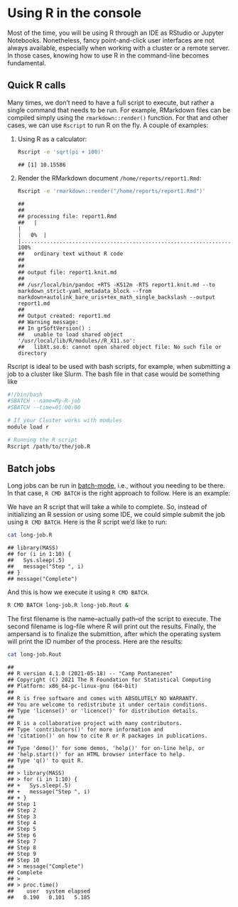 
# Using R in the console

Most of the time, you will be using R through an IDE as RStudio or
Jupyter Notebooks. Nonetheless, fancy point-and-click user interfaces
are not always available, especially when working with a cluster or a
remote server. In those cases, knowing how to use R in the command-line
becomes fundamental.

## Quick R calls

Many times, we don’t need to have a full script to execute, but rather a
single command that needs to be run. For example, RMarkdown files can be
compiled simply using the `rmarkdown::render()` function. For that and
other cases, we can use `Rscript` to run R on the fly. A couple of
examples:

1.  Using R as a calculator:

    ``` bash
    Rscript -e 'sqrt(pi + 100)'
    ```

        ## [1] 10.15586

2.  Render the RMarkdown document `/home/reports/report1.Rmd`:

    ``` bash
    Rscript -e 'rmarkdown::render("/home/reports/report1.Rmd")'
    ```

        ## 
        ## 
        ## processing file: report1.Rmd
        ##   |                                                                              |                                                                      |   0%  |                                                                              |......................................................................| 100%
        ##   ordinary text without R code
        ## 
        ## 
        ## output file: report1.knit.md
        ## 
        ## /usr/local/bin/pandoc +RTS -K512m -RTS report1.knit.md --to markdown_strict-yaml_metadata_block --from markdown+autolink_bare_uris+tex_math_single_backslash --output report1.md 
        ## 
        ## Output created: report1.md
        ## Warning message:
        ## In grSoftVersion() :
        ##   unable to load shared object '/usr/local/lib/R/modules//R_X11.so':
        ##   libXt.so.6: cannot open shared object file: No such file or directory

Rscript is ideal to be used with bash scripts, for example, when
submitting a job to a cluster like Slurm. The bash file in that case
would be something like

``` bash
#!/bin/bash
#SBATCH --name=My-R-job
#SBATCH --time=01:00:00

# If your Cluster works with modules
module load r

# Running the R script
Rscript /path/to/the/job.R
```

## Batch jobs

Long jobs can be run in
[batch-mode](https://en.wikipedia.org/wiki/Batch_processing), i.e.,
without you needing to be there. In that case, `R CMD BATCH` is the
right approach to follow. Here is an example:

We have an R script that will take a while to complete. So, instead of
initializing an R session or using some IDE, we could simple submit the
job using `R CMD BATCH`. Here is the R script we’d like to run:

``` bash
cat long-job.R
```

    ## library(MASS)
    ## for (i in 1:10) {
    ##   Sys.sleep(.5)
    ##   message("Step ", i)
    ## }
    ## message("Complete")

And this is how we execute it using `R CMD BATCH`.

``` bash
R CMD BATCH long-job.R long-job.Rout &
```

The first filename is the name–actually path–of the script to execute.
The second filename is log-file where R will print out the results.
Finally, the ampersand is to finalize the submittion, after which the
operating system will print the ID number of the process. Here are the
results:

``` bash
cat long-job.Rout
```

    ## 
    ## R version 4.1.0 (2021-05-18) -- "Camp Pontanezen"
    ## Copyright (C) 2021 The R Foundation for Statistical Computing
    ## Platform: x86_64-pc-linux-gnu (64-bit)
    ## 
    ## R is free software and comes with ABSOLUTELY NO WARRANTY.
    ## You are welcome to redistribute it under certain conditions.
    ## Type 'license()' or 'licence()' for distribution details.
    ## 
    ## R is a collaborative project with many contributors.
    ## Type 'contributors()' for more information and
    ## 'citation()' on how to cite R or R packages in publications.
    ## 
    ## Type 'demo()' for some demos, 'help()' for on-line help, or
    ## 'help.start()' for an HTML browser interface to help.
    ## Type 'q()' to quit R.
    ## 
    ## > library(MASS)
    ## > for (i in 1:10) {
    ## +   Sys.sleep(.5)
    ## +   message("Step ", i)
    ## + }
    ## Step 1
    ## Step 2
    ## Step 3
    ## Step 4
    ## Step 5
    ## Step 6
    ## Step 7
    ## Step 8
    ## Step 9
    ## Step 10
    ## > message("Complete")
    ## Complete
    ## > 
    ## > proc.time()
    ##    user  system elapsed 
    ##   0.190   0.101   5.185
